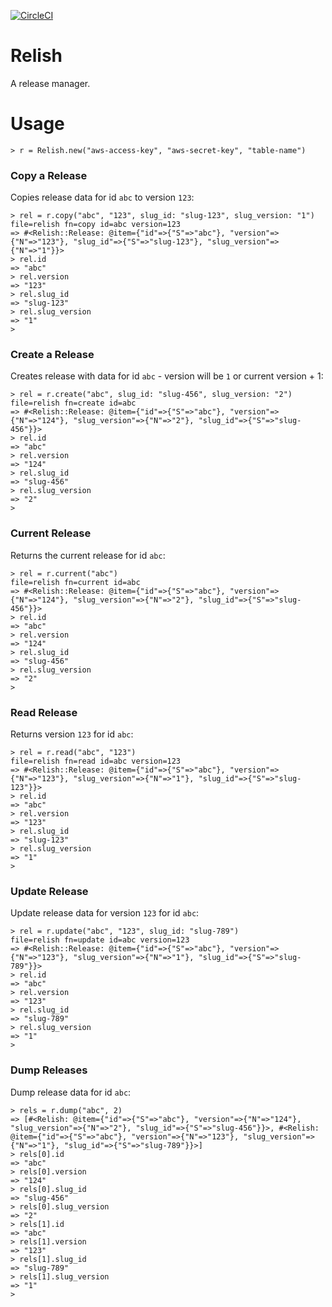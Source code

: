 [![CircleCI](https://circleci.com/gh/heroku/relish/tree/master.svg?style=svg)](https://circleci.com/gh/heroku/relish/tree/master)

# Relish

A release manager.

# Usage

```
> r = Relish.new("aws-access-key", "aws-secret-key", "table-name")
```

### Copy a Release

Copies release data for id `abc` to version `123`:

```
> rel = r.copy("abc", "123", slug_id: "slug-123", slug_version: "1")
file=relish fn=copy id=abc version=123
=> #<Relish::Release: @item={"id"=>{"S"=>"abc"}, "version"=>{"N"=>"123"}, "slug_id"=>{"S"=>"slug-123"}, "slug_version"=>{"N"=>"1"}}>
> rel.id
=> "abc"
> rel.version
=> "123"
> rel.slug_id
=> "slug-123"
> rel.slug_version
=> "1"
>
```

### Create a Release

Creates release with data for id `abc` - version will be `1` or current version + 1:

```
> rel = r.create("abc", slug_id: "slug-456", slug_version: "2")
file=relish fn=create id=abc
=> #<Relish::Release: @item={"id"=>{"S"=>"abc"}, "version"=>{"N"=>"124"}, "slug_version"=>{"N"=>"2"}, "slug_id"=>{"S"=>"slug-456"}}>
> rel.id
=> "abc"
> rel.version
=> "124"
> rel.slug_id
=> "slug-456"
> rel.slug_version
=> "2"
>
```

### Current Release

Returns the current release for id `abc`:

```
> rel = r.current("abc")
file=relish fn=current id=abc
=> #<Relish::Release: @item={"id"=>{"S"=>"abc"}, "version"=>{"N"=>"124"}, "slug_version"=>{"N"=>"2"}, "slug_id"=>{"S"=>"slug-456"}}>
> rel.id
=> "abc"
> rel.version
=> "124"
> rel.slug_id
=> "slug-456"
> rel.slug_version
=> "2"
>
```

### Read Release

Returns version `123` for id `abc`:

```
> rel = r.read("abc", "123")
file=relish fn=read id=abc version=123
=> #<Relish::Release: @item={"id"=>{"S"=>"abc"}, "version"=>{"N"=>"123"}, "slug_version"=>{"N"=>"1"}, "slug_id"=>{"S"=>"slug-123"}}>
> rel.id
=> "abc"
> rel.version
=> "123"
> rel.slug_id
=> "slug-123"
> rel.slug_version
=> "1"
>
```

### Update Release

Update release data for version `123` for id `abc`:

```
> rel = r.update("abc", "123", slug_id: "slug-789")
file=relish fn=update id=abc version=123
=> #<Relish::Release: @item={"id"=>{"S"=>"abc"}, "version"=>{"N"=>"123"}, "slug_version"=>{"N"=>"1"}, "slug_id"=>{"S"=>"slug-789"}}>
> rel.id
=> "abc"
> rel.version
=> "123"
> rel.slug_id
=> "slug-789"
> rel.slug_version
=> "1"
>
```

### Dump Releases

Dump release data for id `abc`:

```
> rels = r.dump("abc", 2)
=> [#<Relish: @item={"id"=>{"S"=>"abc"}, "version"=>{"N"=>"124"}, "slug_version"=>{"N"=>"2"}, "slug_id"=>{"S"=>"slug-456"}}>, #<Relish: @item={"id"=>{"S"=>"abc"}, "version"=>{"N"=>"123"}, "slug_version"=>{"N"=>"1"}, "slug_id"=>{"S"=>"slug-789"}}>]
> rels[0].id
=> "abc"
> rels[0].version
=> "124"
> rels[0].slug_id
=> "slug-456"
> rels[0].slug_version
=> "2"
> rels[1].id
=> "abc"
> rels[1].version
=> "123"
> rels[1].slug_id
=> "slug-789"
> rels[1].slug_version
=> "1"
>
